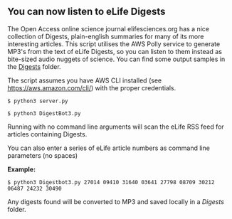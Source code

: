 ## You can now listen to eLife Digests

The Open Access online science journal elifesciences.org has a nice collection of Digests, plain-english summaries for many of its more interesting articles. This script utilises the AWS Polly service to generate MP3's from the text of eLife Digests, so you can listen to them instead as bite-sized audio nuggets of science. You can find some output samples in the [Digests](https://github.com/gmaciocci/eLifeDigestToMP3/tree/master/Digests) folder. 

The script assumes you have AWS CLI installed (see https://aws.amazon.com/cli/) with the proper credentials.

  `$ python3 server.py`
  
  `$ python3 DigestBot3.py`

Running with no command line arguments will scan the eLife RSS feed for articles containing Digests.

You can also enter a series of eLife article numbers as command line parameters (no spaces)

**Example:** 

  `$ python3 Digestbot3.py 27014 09410 31640 03641 27798 08709 30212 06487 24232 30490`

Any digests found will be converted to MP3 and saved locally in a _Digests_ folder.
